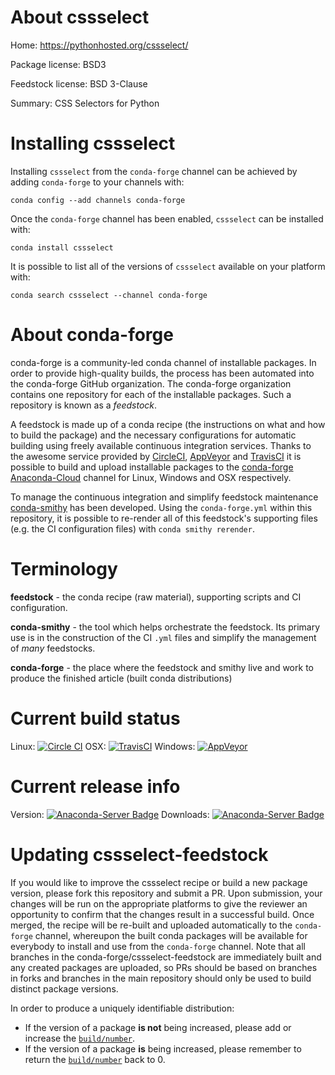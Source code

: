 About cssselect
===============

Home: https://pythonhosted.org/cssselect/

Package license: BSD3

Feedstock license: BSD 3-Clause

Summary: CSS Selectors for Python



Installing cssselect
====================

Installing `cssselect` from the `conda-forge` channel can be achieved by adding `conda-forge` to your channels with:

```
conda config --add channels conda-forge
```

Once the `conda-forge` channel has been enabled, `cssselect` can be installed with:

```
conda install cssselect
```

It is possible to list all of the versions of `cssselect` available on your platform with:

```
conda search cssselect --channel conda-forge
```



About conda-forge
=================

conda-forge is a community-led conda channel of installable packages.
In order to provide high-quality builds, the process has been automated into the
conda-forge GitHub organization. The conda-forge organization contains one repository
for each of the installable packages. Such a repository is known as a *feedstock*.

A feedstock is made up of a conda recipe (the instructions on what and how to build
the package) and the necessary configurations for automatic building using freely
available continuous integration services. Thanks to the awesome service provided by
[CircleCI](https://circleci.com/), [AppVeyor](http://www.appveyor.com/)
and [TravisCI](https://travis-ci.org/) it is possible to build and upload installable
packages to the [conda-forge](https://anaconda.org/conda-forge)
[Anaconda-Cloud](http://docs.anaconda.org/) channel for Linux, Windows and OSX respectively.

To manage the continuous integration and simplify feedstock maintenance
[conda-smithy](http://github.com/conda-forge/conda-smithy) has been developed.
Using the ``conda-forge.yml`` within this repository, it is possible to re-render all of
this feedstock's supporting files (e.g. the CI configuration files) with ``conda smithy rerender``.


Terminology
===========

**feedstock** - the conda recipe (raw material), supporting scripts and CI configuration.

**conda-smithy** - the tool which helps orchestrate the feedstock.
                   Its primary use is in the construction of the CI ``.yml`` files
                   and simplify the management of *many* feedstocks.

**conda-forge** - the place where the feedstock and smithy live and work to
                  produce the finished article (built conda distributions)

Current build status
====================

Linux: [![Circle CI](https://circleci.com/gh/conda-forge/cssselect-feedstock.svg?style=shield)](https://circleci.com/gh/conda-forge/cssselect-feedstock)
OSX: [![TravisCI](https://travis-ci.org/conda-forge/cssselect-feedstock.svg?branch=master)](https://travis-ci.org/conda-forge/cssselect-feedstock)
Windows: [![AppVeyor](https://ci.appveyor.com/api/projects/status/github/conda-forge/cssselect-feedstock?svg=True)](https://ci.appveyor.com/project/conda-forge/cssselect-feedstock/branch/master)

Current release info
====================
Version: [![Anaconda-Server Badge](https://anaconda.org/conda-forge/cssselect/badges/version.svg)](https://anaconda.org/conda-forge/cssselect)
Downloads: [![Anaconda-Server Badge](https://anaconda.org/conda-forge/cssselect/badges/downloads.svg)](https://anaconda.org/conda-forge/cssselect)


Updating cssselect-feedstock
============================

If you would like to improve the cssselect recipe or build a new
package version, please fork this repository and submit a PR. Upon submission,
your changes will be run on the appropriate platforms to give the reviewer an
opportunity to confirm that the changes result in a successful build. Once
merged, the recipe will be re-built and uploaded automatically to the
`conda-forge` channel, whereupon the built conda packages will be available for
everybody to install and use from the `conda-forge` channel.
Note that all branches in the conda-forge/cssselect-feedstock are
immediately built and any created packages are uploaded, so PRs should be based
on branches in forks and branches in the main repository should only be used to
build distinct package versions.

In order to produce a uniquely identifiable distribution:
 * If the version of a package **is not** being increased, please add or increase
   the [``build/number``](http://conda.pydata.org/docs/building/meta-yaml.html#build-number-and-string).
 * If the version of a package **is** being increased, please remember to return
   the [``build/number``](http://conda.pydata.org/docs/building/meta-yaml.html#build-number-and-string)
   back to 0.

